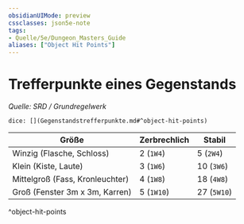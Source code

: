 ```yaml
---
obsidianUIMode: preview
cssclasses: json5e-note
tags:
- Quelle/5e/Dungeon_Masters_Guide
aliases: ["Object Hit Points"]
---
```

# Trefferpunkte eines Gegenstands
*Quelle: SRD / Grundregelwerk*

`dice: [](Gegenstandstrefferpunkte.md#^object-hit-points)`

| Größe | Zerbrechlich | Stabil |
|------|---------|-----------|
| Winzig (Flasche, Schloss) | 2 (`1W4`) | 5 (`2W4`) |
| Klein (Kiste, Laute) | 3 (`1W6`) | 10 (`3W6`) |
| Mittelgroß (Fass, Kronleuchter) | 4 (`1W8`) | 18 (`4W8`) |
| Groß (Fenster 3m x 3m, Karren) | 5 (`1W10`) | 27 (`5W10`) |
^object-hit-points